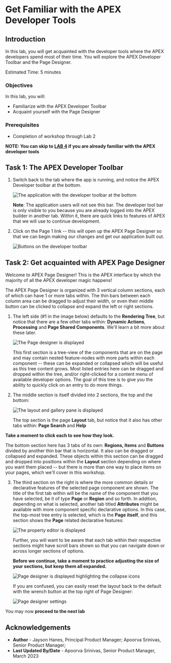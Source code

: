 # Get Familiar with the APEX Developer Tools

## Introduction
In this lab, you will get acquainted with the developer tools where the APEX developers spend most of their time. You will explore the APEX Developer Toolbar and the Page Designer.

Estimated Time: 5 minutes

### Objectives

In this lab, you will:
- Familiarize with the APEX Developer Toolbar
- Acquaint yourself with the Page Designer

### Prerequisites

- Completion of workshop through Lab 2

**NOTE: You can skip to [LAB 4](?lab=4-customize-app-homepage) if you are already familiar with the APEX developer tools**

## Task 1: The APEX Developer Toolbar

1. Switch back to the tab where the app is running, and notice the APEX
Developer toolbar at the bottom.

    ![The application with the developer toolbar at the bottom](images/dev-toolbar.png "")

    **Note**: The application users will not see this bar. The developer tool bar is only visible to you because you are already logged into the APEX builder in another tab. Within it, there are quick links to features of APEX that we will use to continue development.

2. Click on the Page 1 link -- this will open up the APEX Page Designer so
that we can begin making our changes and get our application built out.

    ![Buttons on the developer toolbar](images/edit-page1.png "")

## Task 2: Get acquainted with APEX Page Designer

Welcome to APEX Page Designer! This is the APEX interface by which the
majority of all the APEX developer magic happens!

The APEX Page Designer is organized with 3 vertical column sections,
each of which can have 1 or more tabs within. The thin bars between each
column area can be dragged to adjust their width, or even their middle
button can be clicked to collapse and expand the left or right sections.

1. The left side (#1 in the image below) defaults to the **Rendering
Tree**, but notice that there are a few other tabs within: **Dynamic
Actions**, **Processing** and **Page Shared Components**. We'll learn a
bit more about these later.

    ![The Page designer is displayed](images/pd-left.png)

    This first section is a tree-view of the components that are on the page
and may contain nested feature-nodes with more parts within each
component -- these can be expanded or collapsed which will be useful as
this tree content grows. Most listed entries here can be dragged and
dropped within the tree, and/or right-clicked for a content menu of
available developer options. The goal of this tree is to give you the
ability to quickly click on an entry to do more things.

2. The middle section is itself divided into 2 sections, the top and the
bottom:

    ![The layout and gallery pane is displayed](images/pd-middle.png)

    The top section is the page **Layout** tab, but notice that it also has
other tabs within: **Page Search** and **Help**

**Take a moment to click each to see how they look.**

The bottom section here has 3 tabs of its own: **Regions, Items** and
**Buttons** divided by another thin bar that is horizontal. It also can
be dragged or collapsed and expanded. These objects within this section
can be dragged and dropped into positions within the **Layout** section
depending on where you want them placed -- but there is more than one
way to place items on your pages, which we'll cover in this workshop.

3. The third section on the right is where the more common details or
declarative features of the selected page component are shown. The title
of the first tab within will be the name of the component that you have
selected, be it of type **Page** or **Region** and so forth. In
addition, depending on what is selected, another tab titled
**Attributes** might be available with more component specific
declarative options. In this case, the top-most tree entry is selected,
which is the **Page** **itself**, and this section shows the **Page**
related declarative features:

    ![The property editor is displayed](images/pd-right.png "")

    Further, you will want to be aware that each tab within their respective
sections might have scroll bars shown so that you can navigate down or
across longer sections of options.

    **Before we continue, take a moment to practice adjusting the size of
your sections, but keep them all expanded.**

    ![Page designer is displayed highlighting the collapse icons](images/pd-slider.png "")

    If you are confused, you can easily reset the layout back to the
default with the wrench button at the top right of Page Designer:

    ![Page designer settings](images/pd-reset.png "")

You may now **proceed to the next lab**

## **Acknowledgements**

 - **Author** - Jayson Hanes, Principal Product Manager; Apoorva Srinivas, Senior Product Manager; 
 - **Last Updated By/Date** - Apoorva Srinivas, Senior Product Manager, March 2023